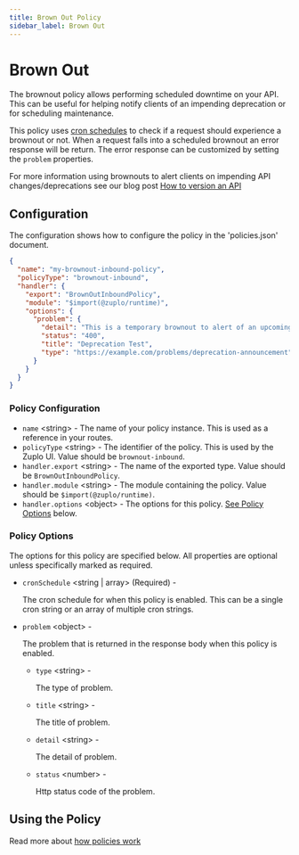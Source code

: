 ```yaml
---
title: Brown Out Policy
sidebar_label: Brown Out
---
```


<!-- WARNING: This document is generated. DO NOT EDIT BY HAND -->

# Brown Out






<!-- start: intro.md -->
The brownout policy allows performing scheduled downtime on your API. This can be useful for helping notify clients of an impending deprecation or for scheduling maintenance.

This policy uses [cron schedules](https://crontab.guru) to check if a request should experience a brownout or not. When a request falls into a scheduled brownout an error response will be return. The error response can be customized by setting the `problem` properties.

For more information using brownouts to alert clients on impending API changes/deprecations see our blog post [How to version an API](https://zuplo.com/blog/2022/05/17/how-to-version-an-api)

<!-- end: intro.md -->

<PolicyStatus isBeta={false} isPaidAddOn={true} />



## Configuration 

The configuration shows how to configure the policy in the 'policies.json' document.

```json title="config/policies.json"
{
  "name": "my-brownout-inbound-policy",
  "policyType": "brownout-inbound",
  "handler": {
    "export": "BrownOutInboundPolicy",
    "module": "$import(@zuplo/runtime)",
    "options": {
      "problem": {
        "detail": "This is a temporary brownout to alert of an upcoming deprecation.",
        "status": "400",
        "title": "Deprecation Test",
        "type": "https://example.com/problems/deprecation-announcement"
      }
    }
  }
}
```

<div className="policy-options">
<div><h3 class="anchor anchorWithStickyNavbar_node_modules-@docusaurus-theme-classic-lib-theme-Heading-styles-module" id="policy-configuration">Policy Configuration<a href="#policy-configuration" class="hash-link" aria-label="Direct link to Policy Configuration" title="Direct link to Policy Configuration">​</a></h3><ul><li><code>name</code> <span class="type-option">&lt;string&gt;</span> - The name of your policy instance. This is used as a reference in your routes.</li><li><code>policyType</code> <span class="type-option">&lt;string&gt;</span> - The identifier of the policy. This is used by the Zuplo UI. Value should be <code>brownout-inbound</code>.</li><li><code>handler.export</code> <span class="type-option">&lt;string&gt;</span> - The name of the exported type. Value should be <code>BrownOutInboundPolicy</code>.</li><li><code>handler.module</code> <span class="type-option">&lt;string&gt;</span> - The module containing the policy. Value should be <code>$import(@zuplo/runtime)</code>.</li><li><code>handler.options</code> <span class="type-option">&lt;object&gt;</span> - The options for this policy. <a href="#policy-options">See Policy Options</a> below.</li></ul><h3 class="anchor anchorWithStickyNavbar_node_modules-@docusaurus-theme-classic-lib-theme-Heading-styles-module" id="policy-options">Policy Options<a href="#policy-options" class="hash-link" aria-label="Direct link to Policy Options" title="Direct link to Policy Options">​</a></h3><p>The options for this policy are specified below. All properties are optional unless specifically marked as required.</p><ul><li><code>cronSchedule</code><span class="type-option"> &lt;string | array&gt;</span><span class="required-option"> (Required)</span> - <div><p>The cron schedule for when this policy is enabled. This can be a single cron string or an array of multiple cron strings.</p></div></li><li><code>problem</code><span class="type-option"> &lt;object&gt;</span> - <div><p>The problem that is returned in the response body when this policy is enabled.</p></div><ul><li><code>type</code><span class="type-option"> &lt;string&gt;</span> - <div><p>The type of problem.</p></div></li><li><code>title</code><span class="type-option"> &lt;string&gt;</span> - <div><p>The title of problem.</p></div></li><li><code>detail</code><span class="type-option"> &lt;string&gt;</span> - <div><p>The detail of problem.</p></div></li><li><code>status</code><span class="type-option"> &lt;number&gt;</span> - <div><p>Http status code of the problem.</p></div></li></ul></li></ul></div>
</div>

## Using the Policy
<!-- start: doc.md -->

<!-- end: doc.md -->

Read more about [how policies work](/docs/articles/policies)
